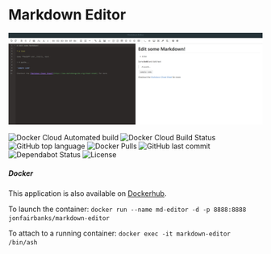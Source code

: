 # Markdown Editor

![Markdown-Editor](https://raw.githubusercontent.com/Fairbanks-io/markdown-editor/master/markdown-editor.png)

![Docker Cloud Automated build](https://img.shields.io/docker/cloud/automated/jonfairbanks/markdown-editor.svg)
![Docker Cloud Build Status](https://img.shields.io/docker/cloud/build/jonfairbanks/markdown-editor.svg)
![GitHub top language](https://img.shields.io/github/languages/top/Fairbanks-io/markdown-editor.svg)
![Docker Pulls](https://img.shields.io/docker/pulls/jonfairbanks/markdown-editor.svg)
![GitHub last commit](https://img.shields.io/github/last-commit/Fairbanks-io/markdown-editor.svg)
![Dependabot Status](https://camo.githubusercontent.com/35a144257b9aec7d472244f972d918c3926d5518/68747470733a2f2f6170692e646570656e6461626f742e636f6d2f6261646765732f7374617475733f686f73743d676974687562267265706f3d79737331342f6d757369637368617265)
![License](https://img.shields.io/github/license/Fairbanks-io/markdown-editor.svg?style=flat)

##### Docker

This application is also available on [Dockerhub](https://hub.docker.com/r/jonfairbanks/markdown-editor).

To launch the container: 
`docker run --name md-editor -d -p 8888:8888 jonfairbanks/markdown-editor`

To attach to a running container:
`docker exec -it markdown-editor /bin/ash`

